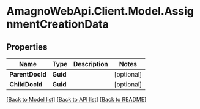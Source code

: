 
# AmagnoWebApi.Client.Model.AssignmentCreationData

## Properties

Name | Type | Description | Notes
------------ | ------------- | ------------- | -------------
**ParentDocId** | **Guid** |  | [optional] 
**ChildDocId** | **Guid** |  | [optional] 

[[Back to Model list]](../README.md#documentation-for-models)
[[Back to API list]](../README.md#documentation-for-api-endpoints)
[[Back to README]](../README.md)

